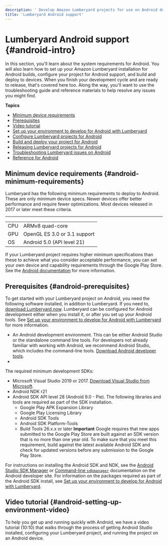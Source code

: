 ```yaml
---
description: ' Develop Amazon Lumberyard projects for use on Android devices. '
title: 'Lumberyard Android support'
---
```

# Lumberyard Android support {#android-intro}

 In this section, you'll learn about the system requirements for Android\. You will also learn how to set up your Amazon Lumberyard installation for Android builds, configure your project for Android support, and build and deploy to devices\. When you finish your development cycle and are ready to release, that's covered here too\. Along the way, you'll want to use the troubleshooting guide and reference materials to help resolve any issues you might find\.

**Topics**
+ [Minimum device requirements](#android-minimum-requirements)
+ [Prerequisites](#android-prerequisites)
+ [Video tutorial](#android-setting-up-environment-video)
+ [Set up your environment to develop for Android with Lumberyard](/docs/userguide/mobile/android/setting-up-environment.md)
+ [Configure Lumberyard projects for Android](/docs/userguide/mobile/android/configure-project.md)
+ [Build and deploy your project for Android](/docs/userguide/mobile/android/build-deploy.md)
+ [Releasing Lumberyard projects for Android](/docs/userguide/mobile/android/deploy-release.md)
+ [Troubleshooting Lumberyard issues on Android](/docs/userguide/mobile/android/troubleshooting.md)
+ [Reference for Android](/docs/userguide/mobile/android/reference.md)

## Minimum device requirements {#android-minimum-requirements}

 Lumberyard has the following minimum requirements to deploy to Android\. These are only minimum device specs\. Newer devices offer better performance and require fewer optimizations\. Most devices released in 2017 or later meet these criteria\.


****

|  |  |
| --- |--- |
| CPU | ARMv8 quad\-core |
| GPU | OpenGL ES 3\.0 or 3\.1 support |
| OS | Android 5\.0 \(API level 21\) |

 If your Lumberyard project requires higher minimum specifications than these to achieve what you consider acceptable performance, you can set your own device and capability requirements through the Google Play Store\. See the [Android documentation](https://support.google.com/googleplay/android-developer/answer/7353455) for more information\.

## Prerequisites {#android-prerequisites}

 To get started with your Lumberyard project on Android, you need the following software installed, in addition to Lumberyard\. If you need to, [download Lumberyard now](/docs/userguide/setup/downloading-lumberyard.md)\. Lumberyard can be configured for Android development either when you install it, or after you set up your Android tools\. See [Set up your environment to develop for Android with Lumberyard](/docs/userguide/mobile/android/setting-up-environment.md) for more information\.
+  An Android development environment\. This can be either Android Studio or the standalone command line tools\. For developers not already familiar with working with Android, we recommend Android Studio, which includes the command\-line tools\. [Download Android developer tools](https://developer.android.com/studio/#downloads)\.
+

  The required minimum development SDKs:
  +  Microsoft Visual Studio 2019 or 2017\. [Download Visual Studio from Microsoft](https://visualstudio.microsoft.com/downloads/)\.
  + Android NDK r21
  + Android SDK API level 28 \(Android 9\.0 - Pie\)\. The following libraries and tools are required as part of the SDK installation\.
    + Google Play APK Expansion Library
    + Google Play Licensing Library
    + Android SDK Tools
    + Android SDK Platform\-Tools
    + Build Tools 26\.x\.x or later
**Important**
 Google requires that new apps submitted to the Google Play Store are built against an SDK version that is no more than one year old\. To make sure that you meet this requirement, build against the latest available Android SDK and check for updated versions before any submission to the Google Play Store\.

   For instructions on installing the Android SDK and NDK, see the [Android Studio SDK Manager](https://developer.android.com/studio/intro/update#sdk-manager) or [Command\-line `sdkmanager`](https://developer.android.com/studio/command-line/sdkmanager) documentation on the Android developer site\. For information on the packages required as part of the Android SDK install, see [Set up your environment to develop for Android with Lumberyard](/docs/userguide/mobile/android/setting-up-environment.md)\.

## Video tutorial {#android-setting-up-environment-video}

 To help you get up and running quickly with Android, we have a video tutorial \(10:10\) that walks through the process of getting Android Studio installed, configuring your Lumberyard project, and running the project on an Android device\.